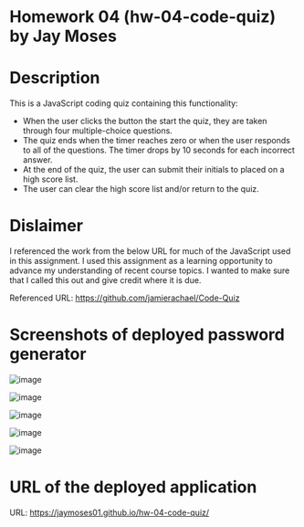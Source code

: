 # Homework 04 (hw-04-code-quiz) by Jay Moses


# Description

This is a JavaScript coding quiz containing this functionality:
* When the user clicks the button the start the quiz, they are taken through four multiple-choice questions.
* The quiz ends when the timer reaches zero or when the user responds to all of the questions. The timer drops by 10 seconds for each incorrect answer.
* At the end of the quiz, the user can submit their initials to placed on a high score list.
* The user can clear the high score list and/or return to the quiz.


# Dislaimer

I referenced the work from the below URL for much of the JavaScript used in this assignment. I used this assignment as a learning opportunity to advance my understanding of recent course topics. I wanted to make sure that I called this out and give credit where it is due.

Referenced URL: https://github.com/jamierachael/Code-Quiz


# Screenshots of deployed password generator

![image](https://user-images.githubusercontent.com/95326705/149085191-9d69889b-83b5-4bb2-ad75-bb2766ad9d96.png)

![image](https://user-images.githubusercontent.com/95326705/149085234-073c4154-2208-4865-a7c8-9136e0c8b379.png)

![image](https://user-images.githubusercontent.com/95326705/149085248-f5ceb83d-5bf9-4dce-9d98-40ff1483db87.png)

![image](https://user-images.githubusercontent.com/95326705/149085264-ef916f78-2f7f-419a-aaad-8c7397fbef71.png)

![image](https://user-images.githubusercontent.com/95326705/149085290-eb7a99e8-192d-4291-9cda-96b7627adafe.png)


# URL of the deployed application

URL: https://jaymoses01.github.io/hw-04-code-quiz/

